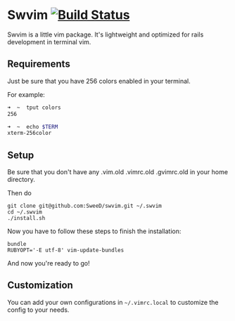 # Swvim [![Build Status](https://secure.travis-ci.org/SweeD/swvim.png)](http://travis-ci.org/SweeD/swvim)

Swvim is a little vim package. It's lightweight and optimized for rails development in terminal vim.

## Requirements

Just be sure that you have 256 colors enabled in your terminal.

For example:

```bash
➜  ~  tput colors
256

➜  ~  echo $TERM
xterm-256color
```

## Setup

Be sure that you don't have any .vim.old .vimrc.old .gvimrc.old in your
home directory.

Then do

    git clone git@github.com:SweeD/swvim.git ~/.swvim
    cd ~/.swvim
    ./install.sh

Now you have to follow these steps to finish the installation:

    bundle
    RUBYOPT='-E utf-8' vim-update-bundles

And now you're ready to go!


## Customization

You can add your own configurations in `~/.vimrc.local` to customize the config to your needs.

